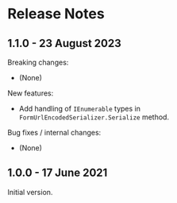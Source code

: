 # Release Notes

## 1.1.0 - 23 August 2023

Breaking changes:
- (None)

New features:
- Add handling of `IEnumerable` types in `FormUrlEncodedSerializer.Serialize` method.

Bug fixes / internal changes:
- (None)

## 1.0.0 - 17 June 2021

Initial version.
